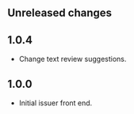 ## Unreleased changes

## 1.0.4

- Change text review suggestions.

## 1.0.0

- Initial issuer front end.

